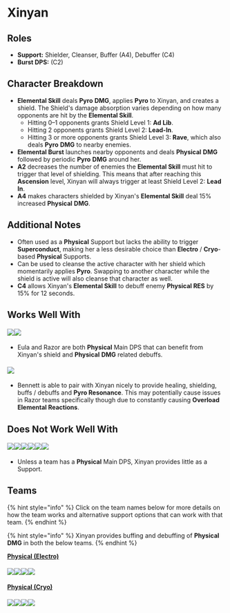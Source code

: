 # Xinyan

## Roles

* **Support:** Shielder, Cleanser, Buffer (A4), Debuffer (C4)
* **Burst DPS:** (C2)

## Character Breakdown

* **Elemental Skill** deals **Pyro** **DMG**, applies **Pyro** to Xinyan, and creates a shield. The Shield's damage absorption varies depending on how many opponents are hit by the **Elemental Skill**.
  * Hitting 0–1 opponents grants Shield Level 1: **Ad Lib**.
  * Hitting 2 opponents grants Shield Level 2: **Lead-In**.
  * Hitting 3 or more opponents grants Shield Level 3: **Rave**, which also deals **Pyro** **DMG** to nearby enemies.
* **Elemental Burst** launches nearby opponents and deals **Physical** **DMG** followed by periodic **Pyro** **DMG** around her.
* **A2** decreases the number of enemies the **Elemental Skill** must hit to trigger that level of shielding. This means that after reaching this **Ascension** level, Xinyan will always trigger at least Shield Level 2: **Lead In**.
* **A4** makes characters shielded by Xinyan's **Elemental Skill** deal 15% increased **Physical** **DMG**.

## Additional Notes

* Often used as a **Physical** Support but lacks the ability to trigger **Superconduct**, making her a less desirable choice than **Electro** / **Cryo**-based **Physical** Supports.
* Can be used to cleanse the active character with her shield which momentarily applies **Pyro**. Swapping to another character while the shield is active will also cleanse that character as well.
* **C4** allows Xinyan's **Elemental Skill** to debuff enemy **Physical RES** by 15% for 12 seconds.

## Works Well With

#### ![](../../.gitbook/assets/ui\_avataricon\_razor.png)![](../../.gitbook/assets/ui\_avataricon\_eula.png)

* Eula and Razor are both **Physical** Main DPS that can benefit from Xinyan's shield and **Physical** **DMG** related debuffs.

#### ![](../../.gitbook/assets/ui\_avataricon\_bennett.png)

* Bennett is able to pair with Xinyan nicely to provide healing, shielding, buffs / debuffs and **Pyro Resonance**. This may potentially cause issues in Razor teams specifically though due to constantly causing **Overload Elemental Reactions**.

## Does Not Work Well With

#### ![](../../.gitbook/assets/element\_anemo.webp)![](../../.gitbook/assets/element\_cryo.webp)![](../../.gitbook/assets/element\_electro.webp)![](../../.gitbook/assets/element\_hydro.webp)![](../../.gitbook/assets/element\_pyro.webp)![](../../.gitbook/assets/element\_geo.webp)

* Unless a team has a **Physical** Main DPS, Xinyan provides little as a Support.

## Teams

{% hint style="info" %}
Click on the team names below for more details on how the team works and alternative support options that can work with that team.
{% endhint %}

{% hint style="info" %}
Xinyan provides buffing and debuffing of **Physical** **DMG** in both the below teams.
{% endhint %}

[**Physical (Electro)**](../../teams/physical.md)

#### ![](../../.gitbook/assets/ui\_avataricon\_razor.png)![](../../.gitbook/assets/ui\_avataricon\_kaeya.png)![](../../.gitbook/assets/ui\_avataricon\_xinyan.png)![](../../.gitbook/assets/ui\_avataricon\_barbara.png)

[**Physical (Cryo)**](../../teams/physical-cryo.md)

#### ![](../../.gitbook/assets/ui\_avataricon\_eula.png)![](../../.gitbook/assets/ui\_avataricon\_shougun.png)![](../../.gitbook/assets/ui\_avataricon\_xinyan.png)![](../../.gitbook/assets/ui\_avataricon\_bennett.png)
